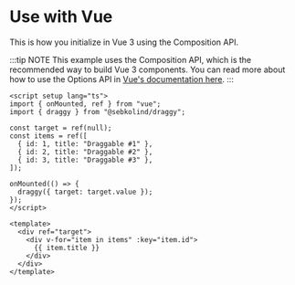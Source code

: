# Use with Vue

This is how you initialize in Vue 3 using the Composition API.

:::tip NOTE
This example uses the Composition API, which is the recommended way to build Vue 3 components.
You can read more about how to use the Options API in [Vue's documentation here](https://vuejs.org/guide).
:::

```vue
<script setup lang="ts">
import { onMounted, ref } from "vue";
import { draggy } from "@sebkolind/draggy";

const target = ref(null);
const items = ref([
  { id: 1, title: "Draggable #1" },
  { id: 2, title: "Draggable #2" },
  { id: 3, title: "Draggable #3" },
]);

onMounted(() => {
  draggy({ target: target.value });
});
</script>

<template>
  <div ref="target">
    <div v-for="item in items" :key="item.id">
      {{ item.title }}
    </div>
  </div>
</template>
```
